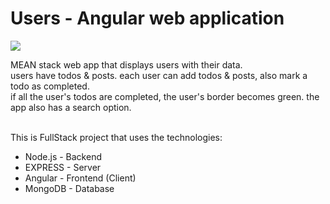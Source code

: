 # Users - Angular web application
 <img src="https://user-images.githubusercontent.com/76798407/130129295-e752e4c7-cde9-4237-8945-3dbe11ed2b91.png"><br/>
 
MEAN stack web app that displays users with their data.<br/>
users have todos & posts. each user can add todos & posts, also mark a todo as completed.<br/>
if all the user's todos are completed, the user's border becomes green. the app also has a search option.<br/><br/>

This is FullStack project that uses the technologies:
<ul>
    <li>Node.js - Backend</li>
    <li>EXPRESS - Server</li>
    <li>Angular - Frontend (Client)</li>
    <li>MongoDB - Database</li>

</ul>
